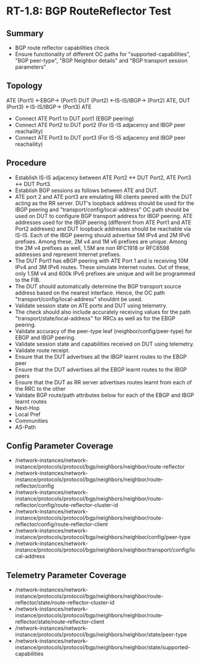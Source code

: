 # RT-1.8: BGP RouteReflector Test
## Summary
*   BGP route reflector capabilities check
*   Ensure functionality of different OC paths for "supported-capabilities", "BGP peer-type", "BGP Neighbor details" and "BGP transport session parameters"

## Topology
ATE (Port1) <-EBGP-> (Port1) DUT (Port2) <-IS-IS/IBGP-> (Port2) ATE, DUT (Port3) <-IS-IS/IBGP-> (Port3) ATE
*   Connect ATE Port1 to DUT port1 (EBGP peering)
*   Connect ATE Port2 to DUT port2 (For IS-IS adjacency and IBGP peer reachaility)
*   Connect ATE Port3 to DUT port3 (For IS-IS adjacency and IBGP peer reachaility)

## Procedure
*   Establish IS-IS adjacency between ATE Port2 <-> DUT Port2, ATE Port3 <-> DUT Port3.
*   Establish BGP sessions as follows between ATE and DUT.
  *  ATE port 2 and ATE port3 are emulating RR clients peered with the DUT acting as the RR server. DUT's loopback address should be used  for the IBGP peering and "transport/config/local-address" OC path should be used on DUT to configure BGP transport address for IBGP peering. ATE addresses used for the IBGP peering (different from ATE Port1 and ATE Port2 addreses) and DUT loopback addresses should be reachable via IS-IS. Each of the IBGP peering should advertise 5M IPv4 and 2M IPv6 prefixes. Among these, 2M v4 and 1M v6 prefixes are unique. Among the 2M v4 prefixes as well, 1.5M are non RFC1918 or RFC6598 addresses and represent Internet prefixes.
  *   The DUT Port1 has eBGP peering with ATE Port 1 and is receiving 10M IPv4 and 3M IPv6 routes. These simulate Internet routes. Out of these, only 1.5M v4 and 600k IPv6 prefixes are unique and will be programmed to the FIB.
*   The DUT should automatically determine the BGP transport source address based on the nearest interface. Hence, the OC path "transport/config/local-address" shouldnt be used.
*   Validate session state on ATE ports and DUT using telemetry.
  *   The check should also include accurately receiving values for the path "transport/state/local-address" for RRCs as well as for the EBGP peering.
  *   Validate accuracy of the peer-type leaf (neighbor/config/peer-type) for EBGP and IBGP peering.
*   Validate session state and capabilities received on DUT using telemetry.
*   Validate route receipt.
  *   Ensure that the DUT advertises all the IBGP learnt routes to the EBGP peer
  *   Ensure that the DUT advertises all the EBGP learnt routes to the IBGP peers
  *   Ensure that the DUT as RR server advertises routes learnt from each of the RRC to the other
*   Validate BGP route/path attributes below for each of the EBGP and IBGP learnt routes
   *   Next-Hop
   *   Local Pref
   *   Communities
   *   AS-Path

## Config Parameter Coverage
*   /network-instances/network-instance/protocols/protocol/bgp/neighbors/neighbor/route-reflector
*   /network-instances/network-instance/protocols/protocol/bgp/neighbors/neighbor/route-reflector/config
*   /network-instances/network-instance/protocols/protocol/bgp/neighbors/neighbor/route-reflector/config/route-reflector-cluster-id
*   /network-instances/network-instance/protocols/protocol/bgp/neighbors/neighbor/route-reflector/config/route-reflector-client
*   /network-instances/network-instance/protocols/protocol/bgp/neighbors/neighbor/config/peer-type
*   /network-instances/network-instance/protocols/protocol/bgp/neighbors/neighbor/transport/config/local-address

## Telemetry Parameter Coverage
*   /network-instances/network-instance/protocols/protocol/bgp/neighbors/neighbor/route-reflector/state/route-reflector-cluster-id
*   /network-instances/network-instance/protocols/protocol/bgp/neighbors/neighbor/route-reflector/state/route-reflector-client
*   /network-instances/network-instance/protocols/protocol/bgp/neighbors/neighbor/state/peer-type
*   /network-instances/network-instance/protocols/protocol/bgp/neighbors/neighbor/state/supported-capabilities
